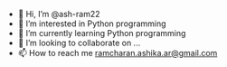- 👋 Hi, I’m @ash-ram22
- 👀 I’m interested in Python programming
- 🌱 I’m currently learning Python programming
- 💞️ I’m looking to collaborate on ...
- 📫 How to reach me ramcharan.ashika.ar@gmail.com

<!---
ash-ram22/ash-ram22 is a ✨ special ✨ repository because its `README.md` (this file) appears on your GitHub profile.
You can click the Preview link to take a look at your changes.
--->
